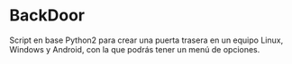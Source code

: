 # BackDoor
Script en base Python2 para crear una puerta trasera en un equipo Linux, Windows y Android, con la que podrás tener un menú de opciones.

